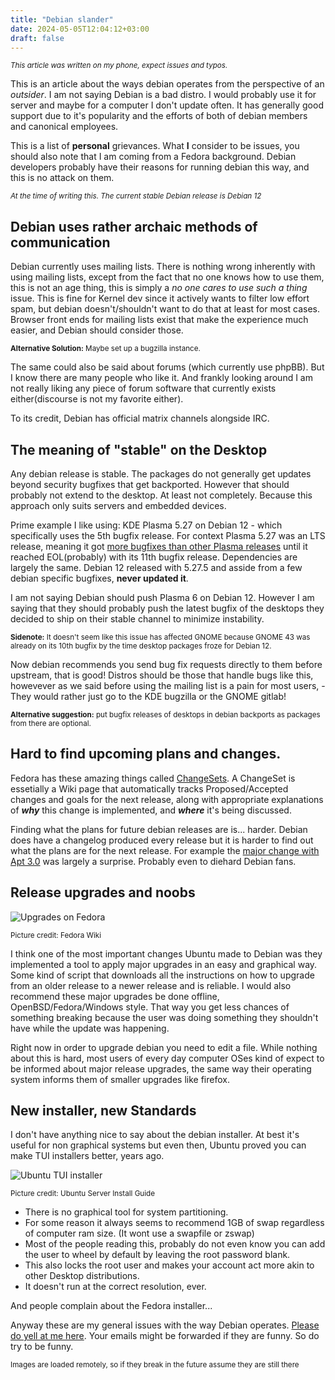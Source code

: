 ```yaml
---
title: "Debian slander"
date: 2024-05-05T12:04:12+03:00
draft: false
---
```


<small> *This article was written on my phone, expect issues and typos.* </small>

This is an article about the ways debian operates from the perspective of an _outsider_. I am not saying Debian is a bad distro. I would probably use it for server and maybe for a computer I don't update often. It has generally good support due to it's popularity and the efforts of both of debian members and canonical employees.

This is a list of **personal** grievances. What **I** consider to be issues, you should also note that I am coming from a Fedora background. Debian developers probably have their reasons for running debian this way, and this is no attack on them.

<small> *At the time of writing this. The current stable Debian release is Debian 12* </small>

## Debian uses rather archaic methods of communication

Debian currently uses mailing lists. There is nothing wrong inherently with using mailing lists, except from the fact that no one knows how to use them, this is not an age thing, this is simply a _no one cares to use such a thing_ issue. This is fine for Kernel dev since it actively wants to filter low effort spam, but debian doesn't/shouldn't want to do that at least for most cases. Browser front ends for mailing lists exist that make the experience much easier, and Debian should consider those. 

<small>**Alternative Solution:** Maybe set up a bugzilla instance.</small>

The same could also be said about forums (which currently use phpBB). But I know there are many people who like it. And frankly looking around I am not really liking any piece of forum software that currently exists either(discourse is not my favorite either).

To its credit, Debian has official matrix channels alongside IRC.

## The meaning of "stable" on the Desktop

Any debian release is stable. The packages do not generally get updates beyond security bugfixes that get backported. However that should probably not extend to the desktop. At least not completely. Because this approach only suits servers and embedded devices.

Prime example I like using: KDE Plasma 5.27 on Debian 12 - which specifically uses the 5th bugfix release. For context Plasma 5.27 was an LTS release, meaning it got [more bugfixes than other Plasma releases](https://community.kde.org/Schedules/Plasma_5#Support_status_by_Release_Series) until it reached EOL(probably) with its 11th bugfix release. Dependencies are largely the same. Debian 12 released with 5.27.5 and asside from a few debian specific bugfixes, **never updated it**.

I am not saying Debian should push Plasma 6 on Debian 12. However I am saying that they should probably push the latest bugfix of the desktops they decided to ship on their stable channel to minimize instability.

<small> **Sidenote:** It doesn't seem like this issue has affected GNOME because GNOME 43 was already on its 10th bugfix by the time desktop packages froze for Debian 12.</small>

Now debian recommends you send bug fix requests directly to them before upstream, that is good! Distros should be those that handle bugs like this, howevever as we said before using the mailing list is a pain for most users, - They would rather just go to the KDE bugzilla or the GNOME gitlab!

<small> **Alternative suggestion:** put bugfix releases of desktops in debian backports as packages from there are optional. </small>

## Hard to find upcoming plans and changes. 

Fedora has these amazing things called [ChangeSets](https://fedoraproject.org/wiki/Releases/41/ChangeSets). A ChangeSet is essetially a Wiki page that automatically tracks Proposed/Accepted changes and goals for the next release, along with appropriate explanations of **_why_** this change is implemented, and **_where_** it's being discussed.

Finding what the plans for future debian releases are is... harder. Debian does have a changelog produced every release but it is harder to find out what the plans are for the next release. For example the [major change with Apt 3.0](https://www.phoronix.com/news/Debian-APT-2.9-Released) was largely a surprise. Probably even to diehard Debian fans.

## Release upgrades and noobs

![Upgrades on Fedora](https://docs.fedoraproject.org/en-US/quick-docs/_images/upgrade-gnome-software.png)
<div class="text-center"><small>Picture credit: Fedora Wiki</small></div>

I think one of the most important changes Ubuntu made to Debian was they implemented a tool to apply major upgrades in an easy and graphical way. Some kind of script that downloads all the instructions on how to upgrade from an older release to a newer release and is reliable.
I would also recommend these major upgrades be done offline, OpenBSD/Fedora/Windows style. That way you get less chances of something breaking because the user was doing something they shouldn't have while the update was happening.

Right now in order to upgrade debian you need to edit a file. While nothing about this is hard, most users of every day computer OSes kind of expect to be informed about major release upgrades, the same way their operating system informs them of smaller upgrades like firefox.

## New installer, new Standards

I don't have anything nice to say about the debian installer. At best it's useful for non graphical systems but even then, Ubuntu proved you can make TUI installers better, years ago.

![Ubuntu TUI installer](https://ubuntucommunity.s3.us-east-2.amazonaws.com/original/2X/e/e1d75e3584b6a3c23da39263fbf2f9ba6411de9a.png)
<div class="text-center"><small>Picture credit: Ubuntu Server Install Guide</small></div>

* There is no graphical tool for system partitioning. 
* For some reason it always seems to recommend 1GB of swap regardless of computer ram size. (It wont use a swapfile or zswap) 
* Most of the people reading this, probably do not even know you can add the user to wheel by default by leaving the root password blank. 
* This also locks the root user and makes your account act more akin to other Desktop distributions. 
* It doesn't run at the correct resolution, ever.

And people complain about the Fedora installer... 

Anyway these are my general issues with the way Debian operates. [Please do yell at me here](mailto:svin.mail.24@gmail.com). Your emails might be forwarded if they are funny. So do try to be funny.

<small>Images are loaded remotely, so if they break in the future assume they are still there</small>

